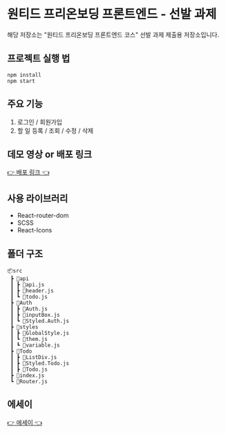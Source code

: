 # 원티드 프리온보딩 프론트엔드 - 선발 과제

해당 저장소는 "원티드 프리온보딩 프론트엔드 코스" 선발 과제 제출용 저장소입니다.

## 프로젝트 실행 법

```
npm install
npm start
```

## 주요 기능

1. 로그인 / 회원가입
2. 할 일 등록 / 조회 / 수정 / 삭제

## 데모 영상 or 배포 링크

[👉 배포 링크 👈](https://kimjuno97.github.io/wanted-pre-onboarding-frontend/)

## 사용 라이브러리

- React-router-dom
- SCSS
- React-Icons

## 폴더 구조

```
📦src
 ┣ 📂api
 ┃ ┣ 📜api.js
 ┃ ┣ 📜header.js
 ┃ ┗ 📜todo.js
 ┣ 📂Auth
 ┃ ┣ 📜Auth.js
 ┃ ┣ 📜inputBox.js
 ┃ ┗ 📜Styled.Auth.js
 ┣ 📂styles
 ┃ ┣ 📜GlobalStyle.js
 ┃ ┗ 📜them.js
 ┃ ┗ 📜variable.js
 ┣ 📂Todo
 ┃ ┣ 📜ListDiv.js
 ┃ ┣ 📜Styled.Todo.js
 ┃ ┣ 📜Todo.js
 ┣ 📜index.js
 ┗ 📜Router.js
```

## 에세이 
[👉 에세이 👈](https://blog.naver.com/wnsgh818)

